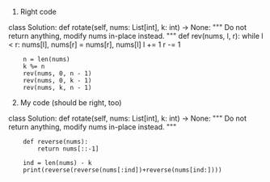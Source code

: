 1. Right code

class Solution:
    def rotate(self, nums: List[int], k: int) -> None:
        """ Do not return anything, modify nums in-place instead. """
        def rev(nums, l, r):
            while l < r:
                nums[l], nums[r] = nums[r], nums[l]
                l += 1
                r -= 1
        
        n = len(nums)
        k %= n
        rev(nums, 0, n - 1)
        rev(nums, 0, k - 1)
        rev(nums, k, n - 1)
        
        
        
2. My code (should be right, too)

class Solution:
    def rotate(self, nums: List[int], k: int) -> None:
        """
        Do not return anything, modify nums in-place instead.
        """
        
        def reverse(nums):
            return nums[::-1]

        ind = len(nums) - k
        print(reverse(reverse(nums[:ind])+reverse(nums[ind:])))
